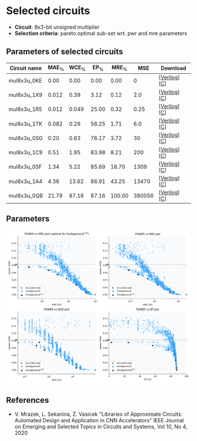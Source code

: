 
Selected circuits
===================
 - **Circuit**: 8x3-bit unsigned multiplier
 - **Selection criteria**: pareto optimal sub-set wrt. pwr and mre parameters

Parameters of selected circuits
----------------------------

| Circuit name | MAE<sub>%</sub> | WCE<sub>%</sub> | EP<sub>%</sub> | MRE<sub>%</sub> | MSE | Download |
| --- |  --- | --- | --- | --- | --- | --- | 
| mul8x3u_0KE | 0.00 | 0.00 | 0.00 | 0.00 | 0 |  [[Verilog](mul8x3u_0KE.v)]  [[C](mul8x3u_0KE.c)] |
| mul8x3u_1X9 | 0.012 | 0.39 | 3.12 | 0.12 | 2.0 |  [[Verilog](mul8x3u_1X9.v)]  [[C](mul8x3u_1X9.c)] |
| mul8x3u_1R5 | 0.012 | 0.049 | 25.00 | 0.32 | 0.25 |  [[Verilog](mul8x3u_1R5.v)]  [[C](mul8x3u_1R5.c)] |
| mul8x3u_1TK | 0.082 | 0.29 | 56.25 | 1.71 | 6.0 |  [[Verilog](mul8x3u_1TK.v)]  [[C](mul8x3u_1TK.c)] |
| mul8x3u_0SG | 0.20 | 0.63 | 76.17 | 3.72 | 30 |  [[Verilog](mul8x3u_0SG.v)]  [[C](mul8x3u_0SG.c)] |
| mul8x3u_1C9 | 0.51 | 1.95 | 83.98 | 8.21 | 200 |  [[Verilog](mul8x3u_1C9.v)]  [[C](mul8x3u_1C9.c)] |
| mul8x3u_0SF | 1.34 | 5.22 | 85.69 | 18.70 | 1309 |  [[Verilog](mul8x3u_0SF.v)]  [[C](mul8x3u_0SF.c)] |
| mul8x3u_1A4 | 4.36 | 13.62 | 86.91 | 43.25 | 13470 |  [[Verilog](mul8x3u_1A4.v)]  [[C](mul8x3u_1A4.c)] |
| mul8x3u_0QB | 21.79 | 87.16 | 87.16 | 100.00 | 380056 |  [[Verilog](mul8x3u_0QB.v)]  [[C](mul8x3u_0QB.c)] |
    
Parameters
--------------
![Parameters figure](fig.png)

References
--------------
   - V. Mrazek, L. Sekanina, Z. Vasicek "Libraries of Approximate Circuits: Automated Design and Application in CNN Accelerators" IEEE Journal on Emerging and Selected Topics in Circuits and Systems, Vol 10, No 4, 2020

             